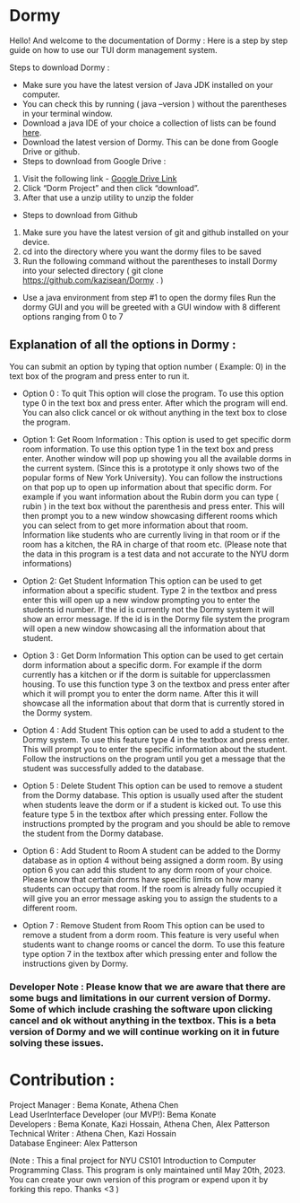 # Dormy 

Hello! And welcome to the documentation of Dormy : Here is a step by step guide on how to use our TUI dorm management system. 

Steps to download Dormy : 

+ Make sure you have the latest version of Java JDK installed on your computer.
+ You can check this by running ( java –version ) without the parentheses in your terminal window. 
+ Download a java IDE of your choice a collection of lists can be found [here](https://hackr.io/blog/best-java-ides). 
+ Download the latest version of Dormy. This can be done from Google Drive or github. 
+ Steps to download from Google Drive : 
1. Visit the following link - [Google Drive Link](https://drive.google.com/drive/folders/19IzLxzq6PaXR5TmYw1rG3kCoBEOTjPE2)
2. Click “Dorm Project” and then click “download”. 
3. After that use a unzip utility to unzip the folder

+ Steps to download from Github 
1. Make sure you have the latest version of git and github installed on your device. 
2. cd into the directory where you want the dormy files to be saved
3. Run the following command without the parentheses to install Dormy into your selected directory ( git clone https://github.com/kazisean/Dormy . ) 

+ Use a java environment from step #1 to open the dormy files 
Run the dormy GUI and you will be greeted with a GUI window with 8 different options ranging from 0 to 7

## Explanation of all the options in Dormy :
You can submit an option by typing that option number ( Example: 0) in the text box of the program and press enter to run it.

+ Option 0 : To quit
This option will close the program. To use this option type 0 in the text box and press enter. After which the program will end. You can also click cancel or ok without anything in the text box to close the program. 

+ Option 1: Get Room Information : 
This option is used to get specific dorm room information. To use this option type 1 in the text box and press enter. Another window will pop up showing you all the available dorms in the current system. (Since this is a prototype it only shows two of the popular forms of New York University). You can follow the instructions on that pop up to open up information about that specific dorm. For example if you want information about the Rubin dorm you can type ( rubin ) in the text box without the parenthesis and press enter. This will then prompt you to a new window showcasing different rooms which you can select from to get more information about that room. Information like students who are currently living in that room or if the room has a kitchen, the RA in charge of that room etc. (Please note that the data in this program is a test data and not accurate to the NYU dorm informations)

+ Option 2: Get Student Information
This option can be used to get information about a specific student. Type 2 in the textbox and press enter this will open up a new window prompting you to enter the students id number. If the id is currently not the Dormy system it will show an error message. If the id is in the Dormy file system the program will open a new window showcasing all the information about that student. 

+ Option 3 : Get Dorm Information 
This option can be used to get certain dorm information about a specific dorm. For example if the dorm currently has a kitchen or if the dorm is suitable for upperclassmen housing. To use this function type 3 on the textbox and press enter after which it will prompt you to enter the dorm name. After this it will showcase all the information about that dorm that is currently stored in the Dormy system. 

+ Option 4 : Add Student
This option can be used to add a student to the Dormy system. To use this feature type 4 in the textbox and press enter. This will prompt you to enter the specific information about the student. Follow the instructions on the program until you get a message that the student was successfully added to the database. 

+ Option 5 : Delete Student 
This option can be used to remove a student from the Dormy database. This option is usually used  after the student when students leave the dorm or if a student is kicked out. To use this feature type 5 in the textbox after which pressing enter. Follow the instructions prompted by the program and you should be able to remove the student from the Dormy database. 

+ Option 6 : Add Student to Room 
A student can be added to the Dormy database as in option 4 without being assigned a dorm room. By using option 6 you can add this student to any dorm room of your choice. Please know that certain dorms have specific limits on how many students can occupy that room. If the room is already fully occupied it will give you an error message asking you to assign the students to a different room. 

+ Option 7 : Remove Student from Room 
This option can be used to remove a student from a dorm room. This feature is very useful when students want to change rooms or cancel the dorm. To use this feature type option 7 in the textbox after which pressing enter and follow the instructions given by Dormy. 


### Developer Note : Please know that we are aware that there are some bugs and limitations in our current version of Dormy. Some of which include crashing the software upon clicking cancel and ok without anything in the textbox. This is a beta version of Dormy and we will continue working on it in future solving these issues. 


# Contribution : 
Project Manager : Bema Konate, Athena Chen </br>
Lead UserInterface Developer (our MVP!): Bema Konate </br>
Developers : Bema Konate, Kazi Hossain, Athena Chen, Alex Patterson </br>
Technical Writer : Athena Chen, Kazi Hossain </br>
Database Engineer: Alex Patterson </br>


(Note : This a final project for NYU CS101 Introduction to Computer Programming Class. This program is only maintained until May 20th, 2023. You can create your own version of this program or expend upon it by forking this repo. Thanks <3 )
